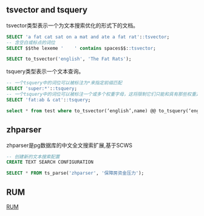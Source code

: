 ## tsvector and tsquery
tsvector类型表示一个为文本搜索优化的形式下的文档。
```sql
SELECT 'a fat cat sat on a mat and ate a fat rat'::tsvector;
-- 含空白或标点的词位
SELECT $$the lexeme '    ' contains spaces$$::tsvector;

SELECT to_tsvector('english', 'The Fat Rats');
```

tsquery类型表示一个文本查询。
```sql
-- 一个tsquery中的词位可以被标注为*来指定前缀匹配
SELECT 'super:*'::tsquery;
-- 一个tsquery中的词位可以被标注一个或多个权重字母，这将限制它们只能和具有那些权重之一的tsvector词位相匹配
SELECT 'fat:ab & cat'::tsquery;

select * from test where to_tsvector(‘english’,name) @@ to_tsquery(‘english’,‘1_tans’)
```

## zhparser
zhparser是pg数据库的中文全文搜索扩展,基于SCWS
```sql
-- 创建新的文本搜索配置
CREATE TEXT SEARCH CONFIGURATION

SELECT * FROM ts_parse('zhparser', '保障房资金压力');
```

## RUM
[RUM](https://github.com/postgrespro/rum)